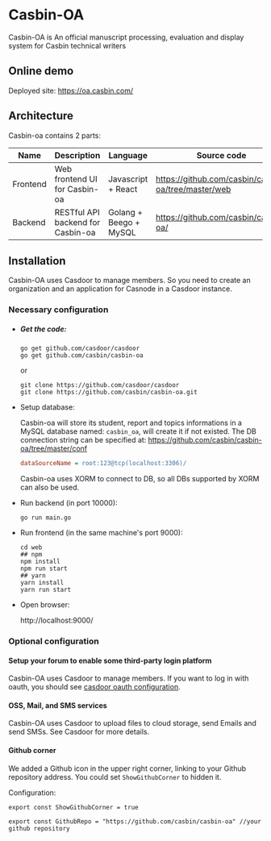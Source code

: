 # Casbin-OA

Casbin-OA is An official manuscript processing, evaluation and display system for Casbin technical writers

## Online demo

Deployed site: https://oa.casbin.com/

## Architecture

Casbin-oa contains 2 parts:

Name | Description | Language | Source code
----|------|----|----
Frontend | Web frontend UI for Casbin-oa | Javascript + React | https://github.com/casbin/casbin-oa/tree/master/web
Backend | RESTful API backend for Casbin-oa | Golang + Beego + MySQL | https://github.com/casbin/casbin-oa/


## Installation

Casbin-OA uses Casdoor to manage members. So you need to create an organization and an application for Casnode in a
Casdoor instance.

### Necessary configuration

- ##### Get the code:

  ```shell
  go get github.com/casdoor/casdoor
  go get github.com/casbin/casbin-oa
  ```
  or
    ```shell
    git clone https://github.com/casdoor/casdoor
    git clone https://github.com/casbin/casbin-oa.git
    ```

- Setup database:

  Casbin-oa will store its student, report and topics informations in a MySQL database named: `casbin_oa`, will create
  it if not existed. The DB connection string can be specified at: https://github.com/casbin/casbin-oa/tree/master/conf

    ```ini
    dataSourceName = root:123@tcp(localhost:3306)/
    ```

  Casbin-oa uses XORM to connect to DB, so all DBs supported by XORM can also be used.

- Run backend (in port 10000):

    ```shell
    go run main.go
    ```

- Run frontend (in the same machine's port 9000):

    ```shell
    cd web
    ## npm
    npm install
    npm run start
    ## yarn
    yarn install
    yarn run start
    ```

- Open browser:

  http://localhost:9000/

### Optional configuration

#### Setup your forum to enable some third-party login platform

Casbin-OA uses Casdoor to manage members. If you want to log in with oauth, you should
see [casdoor oauth configuration](https://casdoor.org/docs/provider/oauth/overview/).

#### OSS, Mail, and SMS services

Casbin-OA uses Casdoor to upload files to cloud storage, send Emails and send SMSs. See Casdoor for more details.

#### Github corner

We added a Github icon in the upper right corner, linking to your Github repository address. You could
set `ShowGithubCorner` to hidden it.

Configuration:

```
export const ShowGithubCorner = true

export const GithubRepo = "https://github.com/casbin/casbin-oa" //your github repository
```

